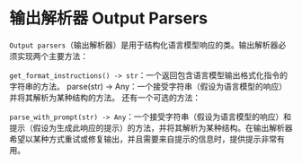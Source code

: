 # 输出解析器 Output Parsers

`Output parsers`（输出解析器）是用于结构化语言模型响应的类。输出解析器必须实现两个主要方法：

`get_format_instructions() -> str`：一个返回包含语言模型输出格式化指令的字符串的方法。
parse(str) -> Any：一个接受字符串（假设为语言模型的响应）并将其解析为某种结构的方法。
还有一个可选的方法：

`parse_with_prompt(str) -> Any`：一个接受字符串（假设为语言模型的响应）和提示（假设为生成此响应的提示）的方法，并将其解析为某种结构。在输出解析器希望以某种方式重试或修复输出，并且需要来自提示的信息时，提供提示非常有用。
